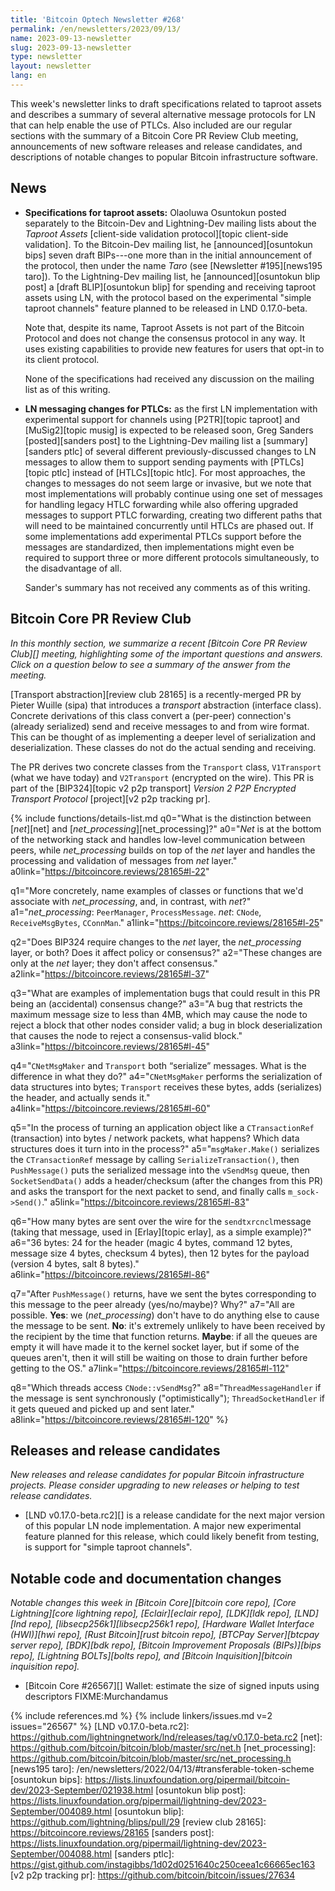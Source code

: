 ```yaml
---
title: 'Bitcoin Optech Newsletter #268'
permalink: /en/newsletters/2023/09/13/
name: 2023-09-13-newsletter
slug: 2023-09-13-newsletter
type: newsletter
layout: newsletter
lang: en
---
```

This week's newsletter links to draft specifications related to taproot
assets and describes a summary of several alternative message protocols
for LN that can help enable the use of PTLCs.  Also included are our
regular sections with the summary of a Bitcoin Core PR Review Club
meeting, announcements of new software releases and release candidates,
and descriptions of notable changes to popular Bitcoin infrastructure
software.

## News

- **Specifications for taproot assets:** Olaoluwa Osuntokun posted
  separately to the Bitcoin-Dev and Lightning-Dev mailing lists about
  the _Taproot Assets_ [client-side validation protocol][topic client-side
  validation].  To the Bitcoin-Dev mailing list, he [announced][osuntokun
  bips] seven draft BIPs---one more than in the initial announcement of
  the protocol, then under the name _Taro_ (see [Newsletter
  #195][news195 taro]).  To the Lightning-Dev mailing list, he
  [announced][osuntokun blip post] a [draft BLIP][osuntokun blip] for
  spending and receiving taproot assets using LN, with the protocol
  based on the experimental "simple taproot channels" feature planned to
  be released in LND 0.17.0-beta.

    Note that, despite its name, Taproot Assets is not part of the
    Bitcoin Protocol and does not change the consensus protocol in any
    way.  It uses existing capabilities to provide new features for
    users that opt-in to its client protocol.

    None of the specifications had received any discussion on the
    mailing list as of this writing.

- **LN messaging changes for PTLCs:** as the first LN implementation
  with experimental support for channels using [P2TR][topic taproot]
  and [MuSig2][topic musig] is expected to be released soon, Greg
  Sanders [posted][sanders post] to the Lightning-Dev mailing list a
  [summary][sanders ptlc] of several different previously-discussed
  changes to LN messages to allow them to support sending payments with
  [PTLCs][topic ptlc] instead of [HTLCs][topic htlc].  For most
  approaches, the changes to messages do not seem large or invasive,
  but we note that most implementations will probably continue using one
  set of messages for handling legacy HTLC forwarding while also
  offering upgraded messages to support PTLC forwarding, creating two
  different paths that will need to be maintained concurrently until
  HTLCs are phased out.  If some implementations add experimental PTLCs
  support before the messages are standardized, then implementations
  might even be required to support three or more different protocols
  simultaneously, to the disadvantage of all.

    Sander's summary has not received any comments as of this writing.

## Bitcoin Core PR Review Club

*In this monthly section, we summarize a recent [Bitcoin Core PR Review
Club][] meeting, highlighting some of the important questions and
answers.  Click on a question below to see a summary of the answer from
the meeting.*

[Transport abstraction][review club 28165] is a recently-merged PR by Pieter Wuille (sipa)
that introduces a _transport_ abstraction (interface class). Concrete
derivations of this class convert a (per-peer) connection's (already
serialized) send and receive messages to and from wire format. This
can be thought of as implementing a deeper level of serialization and
deserialization. These classes do not do the actual sending and receiving.

The PR derives two concrete classes from the `Transport` class,
`V1Transport` (what we have today) and `V2Transport` (encrypted on the
wire). This PR is part of the
[BIP324][topic v2 p2p transport]
_Version 2 P2P Encrypted Transport Protocol_ [project][v2 p2p tracking pr].

{% include functions/details-list.md
  q0="What is the distinction between [*net*][net] and
      [*net_processing*][net_processing]?"
  a0="*Net* is at the bottom of the networking stack and handles
       low-level communication between peers, while *net_processing*
       builds on top of the *net* layer and handles the processing
       and validation of messages from *net* layer."
  a0link="https://bitcoincore.reviews/28165#l-22"

  q1="More concretely, name examples of classes or functions that
      we'd associate with *net_processing*, and, in contrast,
      with *net*?"
  a1="*net_processing*: `PeerManager`, `ProcessMessage`.
      *net*: `CNode`, `ReceiveMsgBytes`, `CConnMan`."
  a1link="https://bitcoincore.reviews/28165#l-25"

  q2="Does BIP324 require changes to the *net* layer, the
      *net_processing* layer, or both? Does it affect policy
      or consensus?"
  a2="These changes are only at the *net* layer; they don't affect consensus."
  a2link="https://bitcoincore.reviews/28165#l-37"

  q3="What are examples of implementation bugs that could result in
      this PR being an (accidental) consensus change?"
  a3="A bug that restricts the maximum message size to less than
      4MB, which may cause the node to reject a block that other
      nodes consider valid; a bug in block
      deserialization that causes the node to reject a consensus-valid
      block."
  a3link="https://bitcoincore.reviews/28165#l-45"

  q4="`CNetMsgMaker` and `Transport` both “serialize” messages.
      What is the difference in what they do?"
  a4="`CNetMsgMaker` performs the serialization of data structures
      into bytes; `Transport` receives these bytes, adds
      (serializes) the header, and actually sends it."
  a4link="https://bitcoincore.reviews/28165#l-60"

  q5="In the process of turning an application object like a
      `CTransactionRef` (transaction) into bytes / network packets, what
      happens? Which data structures does it turn into in the process?"
  a5="`msgMaker.Make()` serializes the `CTransactionRef` message by
      calling `SerializeTransaction()`, then `PushMessage()` puts the
      serialized message into the `vSendMsg` queue, then `SocketSendData()`
      adds a header/checksum (after the changes from this PR) and asks the
      transport for the next packet to send, and finally calls `m_sock->Send()`."
  a5link="https://bitcoincore.reviews/28165#l-83"

  q6="How many bytes are sent over the wire for the `sendtxrcncl`message
      (taking that message, used in [Erlay][topic erlay], as a simple example)?"
  a6="36 bytes: 24 for the header (magic 4 bytes, command 12 bytes,
      message size 4 bytes, checksum 4 bytes), then 12 bytes for the
      payload (version 4 bytes, salt 8 bytes)."
  a6link="https://bitcoincore.reviews/28165#l-86"

  q7="After `PushMessage()` returns, have we sent the bytes corresponding
      to this message to the peer already (yes/no/maybe)? Why?"
  a7="All are possible. **Yes**: we (*net_processing*) don't have to do
      anything else to cause the message to be sent.
      **No**: it's extremely unlikely to have
      been received by the recipient by the time that function returns.
      **Maybe**: if all the queues are empty it will have made it to the
      kernel socket layer, but if some of the queues aren't, then it
      will still be waiting on those to drain further before getting
      to the OS."
  a7link="https://bitcoincore.reviews/28165#l-112"

  q8="Which threads access `CNode::vSendMsg`?"
  a8="`ThreadMessageHandler` if the message is sent synchronously
      (\"optimistically\"); `ThreadSocketHandler` if it gets queued
      and picked up and sent later."
  a8link="https://bitcoincore.reviews/28165#l-120"
%}

## Releases and release candidates

*New releases and release candidates for popular Bitcoin infrastructure
projects.  Please consider upgrading to new releases or helping to test
release candidates.*

- [LND v0.17.0-beta.rc2][] is a release candidate for the next major
  version of this popular LN node implementation.  A major new
  experimental feature planned for this release, which could likely
  benefit from testing, is support for "simple taproot channels".

## Notable code and documentation changes

*Notable changes this week in [Bitcoin Core][bitcoin core repo], [Core
Lightning][core lightning repo], [Eclair][eclair repo], [LDK][ldk repo],
[LND][lnd repo], [libsecp256k1][libsecp256k1 repo], [Hardware Wallet
Interface (HWI)][hwi repo], [Rust Bitcoin][rust bitcoin repo], [BTCPay
Server][btcpay server repo], [BDK][bdk repo], [Bitcoin Improvement
Proposals (BIPs)][bips repo], [Lightning BOLTs][bolts repo], and
[Bitcoin Inquisition][bitcoin inquisition repo].*

- [Bitcoin Core #26567][] Wallet: estimate the size of signed inputs using descriptors FIXME:Murchandamus

{% include references.md %}
{% include linkers/issues.md v=2 issues="26567" %}
[LND v0.17.0-beta.rc2]: https://github.com/lightningnetwork/lnd/releases/tag/v0.17.0-beta.rc2
[net]: https://github.com/bitcoin/bitcoin/blob/master/src/net.h
[net_processing]: https://github.com/bitcoin/bitcoin/blob/master/src/net_processing.h
[news195 taro]: /en/newsletters/2022/04/13/#transferable-token-scheme
[osuntokun bips]: https://lists.linuxfoundation.org/pipermail/bitcoin-dev/2023-September/021938.html
[osuntokun blip post]: https://lists.linuxfoundation.org/pipermail/lightning-dev/2023-September/004089.html
[osuntokun blip]: https://github.com/lightning/blips/pull/29
[review club 28165]: https://bitcoincore.reviews/28165
[sanders post]: https://lists.linuxfoundation.org/pipermail/lightning-dev/2023-September/004088.html
[sanders ptlc]: https://gist.github.com/instagibbs/1d02d0251640c250ceea1c66665ec163
[v2 p2p tracking pr]: https://github.com/bitcoin/bitcoin/issues/27634
